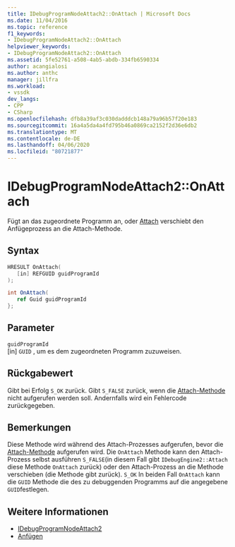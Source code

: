 ```yaml
---
title: IDebugProgramNodeAttach2::OnAttach | Microsoft Docs
ms.date: 11/04/2016
ms.topic: reference
f1_keywords:
- IDebugProgramNodeAttach2::OnAttach
helpviewer_keywords:
- IDebugProgramNodeAttach2::OnAttach
ms.assetid: 5fe52761-a508-4ab5-abdb-334fb6590334
author: acangialosi
ms.author: anthc
manager: jillfra
ms.workload:
- vssdk
dev_langs:
- CPP
- CSharp
ms.openlocfilehash: dfb8a39af3c030dadddcb148a79a96b57f20e183
ms.sourcegitcommit: 16a4a5da4a4fd795b46a0869ca2152f2d36e6db2
ms.translationtype: MT
ms.contentlocale: de-DE
ms.lasthandoff: 04/06/2020
ms.locfileid: "80721877"
---
```

# <a name="idebugprogramnodeattach2onattach"></a>IDebugProgramNodeAttach2::OnAttach
Fügt an das zugeordnete Programm an, oder [Attach](../../../extensibility/debugger/reference/idebugengine2-attach.md) verschiebt den Anfügeprozess an die Attach-Methode.

## <a name="syntax"></a>Syntax

```cpp
HRESULT OnAttach(
   [in] REFGUID guidProgramId
);
```

```csharp
int OnAttach(
   ref Guid guidProgramId
};
```

## <a name="parameters"></a>Parameter
`guidProgramId`\
[in] `GUID` , um es dem zugeordneten Programm zuzuweisen.

## <a name="return-value"></a>Rückgabewert
 Gibt bei Erfolg `S_OK` zurück. Gibt `S_FALSE` zurück, wenn die [Attach-Methode](../../../extensibility/debugger/reference/idebugengine2-attach.md) nicht aufgerufen werden soll. Andernfalls wird ein Fehlercode zurückgegeben.

## <a name="remarks"></a>Bemerkungen
 Diese Methode wird während des Attach-Prozesses aufgerufen, bevor die [Attach-Methode](../../../extensibility/debugger/reference/idebugengine2-attach.md) aufgerufen wird. Die `OnAttach` Methode kann den Attach-Prozess selbst ausführen `S_FALSE`(in diesem Fall gibt `IDebugEngine2::Attach` diese Methode `OnAttach` zurück) oder den Attach-Prozess an die Methode verschieben (die Methode gibt zurück). `S_OK` In beiden Fall `OnAttach` kann die `GUID` Methode die des zu debuggenden Programms auf die angegebene `GUID`festlegen.

## <a name="see-also"></a>Weitere Informationen
- [IDebugProgramNodeAttach2](../../../extensibility/debugger/reference/idebugprogramnodeattach2.md)
- [Anfügen](../../../extensibility/debugger/reference/idebugengine2-attach.md)
